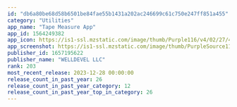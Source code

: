 ```yaml
---
id: "db6a80be68d58b6501be84fae55b1431a202ac246699c61c750e247ff851a455"
category: "Utilities"
app_name: "Tape Measure App"
app_id: 1564249382
app_icon: https://is1-ssl.mzstatic.com/image/thumb/Purple116/v4/02/27/47/02274758-5316-2ae6-ec4c-3f11a5cbd9e9/AppIcon-0-0-1x_U007ephone-0-10-0-sRGB-85-220.png/1024x1024bb.png
app_screenshot: https://is1-ssl.mzstatic.com/image/thumb/PurpleSource112/v4/2a/d3/84/2ad3848b-aa02-6250-71b6-2a9184af41da/3cd5f1df-2735-4fab-b040-a5984f591489_1-1.jpg/1242x2688bb.png
publisher_id: 1657195622
publisher_name: "WELLDEVEL LLC"
rank: 203
most_recent_release: 2023-12-28 00:00:00
release_count_in_past_year: 26
release_count_in_past_year_category: 12
release_count_in_past_year_top_in_category: 26
---
```

